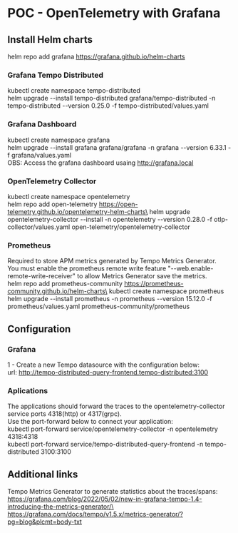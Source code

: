 # POC - OpenTelemetry with Grafana
## Install Helm charts
helm repo add grafana https://grafana.github.io/helm-charts

### Grafana Tempo Distributed
kubectl create namespace tempo-distributed\
helm upgrade --install tempo-distributed grafana/tempo-distributed -n tempo-distributed --version 0.25.0 -f tempo-distributed/values.yaml

### Grafana Dashboard
kubectl create namespace grafana\
helm upgrade --install grafana grafana/grafana -n grafana --version 6.33.1 -f grafana/values.yaml\
OBS: Access the grafana dashboard usaing http://grafana.local

### OpenTelemetry Collector
kubectl create namespace opentelemetry\
helm repo add open-telemetry https://open-telemetry.github.io/opentelemetry-helm-charts\
helm upgrade opentelemetry-collector --install -n opentelemetry --version 0.28.0 -f otlp-collector/values.yaml open-telemetry/opentelemetry-collector

### Prometheus
Required to store APM metrics generated by Tempo Metrics Generator.\
You must enable the prometheus remote write feature "--web.enable-remote-write-receiver" to allow Metrics Generator save the metrics.\
helm repo add prometheus-community https://prometheus-community.github.io/helm-charts\
kubectl create namespace prometheus\
helm upgrade --install prometheus -n prometheus --version 15.12.0 -f prometheus/values.yaml  prometheus-community/prometheus

## Configuration
### Grafana
1 - Create a new Tempo datasource with the configuration below:\
url: http://tempo-distributed-query-frontend.tempo-distributed:3100

### Aplications
The applications should forward the traces to the opentelemetry-collector service ports 4318(http) or 4317(grpc).\
Use the port-forward below to connect your application:\
kubectl port-forward service/opentelemetry-collector -n opentelemetry 4318:4318\
kubectl port-forward service/tempo-distributed-query-frontend -n tempo-distributed 3100:3100

## Additional links
Tempo Metrics Generator to generate statistics about the traces/spans:\
https://grafana.com/blog/2022/05/02/new-in-grafana-tempo-1.4-introducing-the-metrics-generator/\
https://grafana.com/docs/tempo/v1.5.x/metrics-generator/?pg=blog&plcmt=body-txt